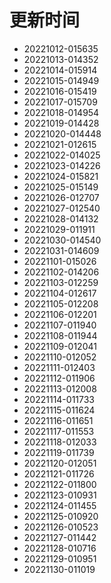 # 更新时间
* 20221012-015635
* 20221013-014352
* 20221014-015914
* 20221015-014949
* 20221016-015419
* 20221017-015709
* 20221018-014954
* 20221019-014428
* 20221020-014448
* 20221021-012615
* 20221022-014025
* 20221023-014226
* 20221024-015821
* 20221025-015149
* 20221026-012707
* 20221027-012540
* 20221028-014132
* 20221029-011911
* 20221030-014540
* 20221031-014609
* 20221101-015026
* 20221102-014206
* 20221103-012259
* 20221104-012617
* 20221105-012208
* 20221106-012201
* 20221107-011940
* 20221108-011944
* 20221109-012041
* 20221110-012052
* 20221111-012403
* 20221112-011906
* 20221113-012008
* 20221114-011733
* 20221115-011624
* 20221116-011651
* 20221117-011553
* 20221118-012033
* 20221119-011739
* 20221120-012051
* 20221121-011726
* 20221122-011800
* 20221123-010931
* 20221124-011455
* 20221125-010920
* 20221126-010523
* 20221127-011442
* 20221128-010716
* 20221129-010951
* 20221130-011019
